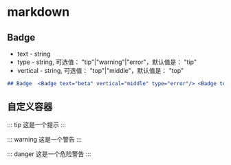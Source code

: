 
# markdown
 ## Badge  <Badge text="beta" vertical="middle" type="error"/> <Badge text="默认主题"/>
 - text - string
 - type - string, 可选值： "tip"|"warning"|"error"，默认值是： "tip"
 - vertical - string, 可选值： "top"|"middle"，默认值是： "top"
```md
## Badge  <Badge text="beta" vertical="middle" type="error"/> <Badge text="默认主题"/>
```
## 自定义容器

::: tip
这是一个提示
:::

::: warning
这是一个警告
:::

::: danger
这是一个危险警告
:::
